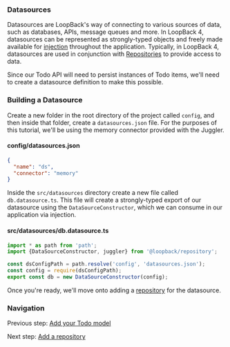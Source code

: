 ### Datasources

Datasources are LoopBack's way of connecting to various sources of data, such as
databases, APIs, message queues and more. In LoopBack 4, datasources can be
represented as strongly-typed objects and freely made available for
[injection](http://loopback.io/doc/en/lb4/Dependency-injection.html) throughout
the application. Typically, in LoopBack 4, datasources are used in conjunction
with [Repositories](http://loopback.io/doc/en/lb4/Repositories.html) to provide
access to data.

Since our Todo API will need to persist instances of Todo items, we'll need to
create a datasource definition to make this possible.

### Building a Datasource

Create a new folder in the root directory of the project called `config`, and
then inside that folder, create a `datasources.json` file. For the purposes of
this tutorial, we'll be using the memory connector provided with the Juggler.

#### config/datasources.json

```json
{
  "name": "ds",
  "connector": "memory"
}
```

Inside the `src/datasources` directory create a new file called `db.datasource.ts`. This file will create
a strongly-typed export of our datasource using the `DataSourceConstructor`,
which we can consume in our application via injection.

#### src/datasources/db.datasource.ts

```ts
import * as path from 'path';
import {DataSourceConstructor, juggler} from '@loopback/repository';

const dsConfigPath = path.resolve('config', 'datasources.json');
const config = require(dsConfigPath);
export const db = new DataSourceConstructor(config);
```

Once you're ready, we'll move onto adding a [repository](repository.md) for the
datasource.

### Navigation

Previous step: [Add your Todo model](model.md)

Next step: [Add a repository](repository.md)
